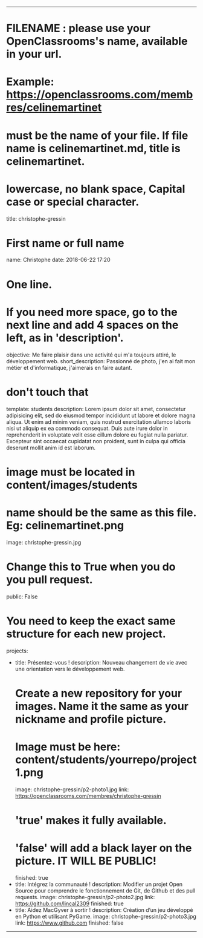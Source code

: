 ---

# FILENAME : please use your OpenClassrooms's name, available in your url.
# Example: https://openclassrooms.com/membres/celinemartinet
# must be the name of your file. If file name is celinemartinet.md, title is celinemartinet.
# lowercase, no blank space, Capital case or special character.
title: christophe-gressin

# First name or full name
name: Christophe
date: 2018-06-22 17:20

# One line.
# If you need more space, go to the next line and add 4 spaces on the left, as in 'description'.
objective: Me faire plaisir dans une activité qui m'a toujours attiré, le développement web.
short_description: Passionné de photo, j'en ai fait mon métier et d'informatique, j'aimerais en faire autant.

# don't touch that
template: students
description:
    Lorem ipsum dolor sit amet, consectetur adipisicing elit, sed do eiusmod
    tempor incididunt ut labore et dolore magna aliqua. Ut enim ad minim veniam,
    quis nostrud exercitation ullamco laboris nisi ut aliquip ex ea commodo
    consequat. Duis aute irure dolor in reprehenderit in voluptate velit esse
    cillum dolore eu fugiat nulla pariatur. Excepteur sint occaecat cupidatat non
    proident, sunt in culpa qui officia deserunt mollit anim id est laborum.

# image must be located in content/images/students
# name should be the same as this file. Eg: celinemartinet.png
image: christophe-gressin.jpg

# Change this to True when you do you pull request.
public: False

# You need to keep the exact same structure for each new project.
projects:
  - title: Présentez-vous !
    description: Nouveau changement de vie avec une orientation vers le développement web.
    # Create a new repository for your images. Name it the same as your nickname and profile picture.
    # Image must be here: content/students/yourrepo/project1.png
    image: christophe-gressin/p2-photo1.jpg
    link: https://openclassrooms.com/membres/christophe-gressin
    # 'true' makes it fully available.
    # 'false' will add a black layer on the picture. IT WILL BE PUBLIC!
    finished: true
  - title: Intégrez la communauté !
    description: Modifier un projet Open Source pour comprendre le fonctionnement de Git, de Github et des pull requests. 
    image: christophe-gressin/p2-photo2.jpg
    link: https://github.com/lincal2309
    finished: true
  - title: Aidez MacGyver à sortir !
    description: Création d’un jeu développé en Python et utilisant PyGame.
    image: christophe-gressin/p2-photo3.jpg
    link: https://www.github.com
    finished: false
---